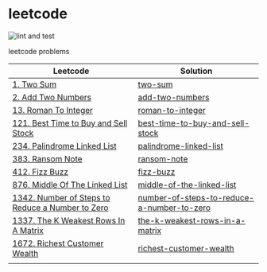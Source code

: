 # leetcode

![lint and test](https://github.com/xzag/leetcode/actions/workflows/ci.yml/badge.svg)

leetcode problems

| Leetcode                                                                                                                      | Solution                                                                                  |
|-------------------------------------------------------------------------------------------------------------------------------|-------------------------------------------------------------------------------------------|
| [1. Two Sum](https://leetcode.com/problems/two-sum/)                                                                          | [two-sum](solutions/1-two-sum/)                                                                       |
| [2. Add Two Numbers](https://leetcode.com/problems/add-two-numbers/)                                                          | [add-two-numbers](solutions/2-add-two-numbers/)                                                       |
| [13. Roman To Integer](https://leetcode.com/problems/roman-to-integer/)                                                       | [roman-to-integer](solutions/13-roman-to-integer/)                                                     |
| [121. Best Time to Buy and Sell Stock](https://leetcode.com/problems/best-time-to-buy-and-sell-stock/)                        | [best-time-to-buy-and-sell-stock](solutions/121-best-time-to-buy-and-sell-stock/)                       |
| [234. Palindrome Linked List](https://leetcode.com/problems/palindrome-linked-list/)                                          | [palindrome-linked-list](solutions/234-palindrome-linked-list/)                                         |
| [383. Ransom Note](https://leetcode.com/problems/ransom-note/)                                                                | [ransom-note](solutions/383-ransom-note/)                                                               |
| [412. Fizz Buzz](https://leetcode.com/problems/fizz-buzz/)                                                                    | [fizz-buzz](solutions/412-fizz-buzz/)                                                                   |
| [876. Middle Of The Linked List](https://leetcode.com/problems/middle-of-the-linked-list/)                                    | [middle-of-the-linked-list](solutions/876-middle-of-the-linked-list)                                    |
| [1342. Number of Steps to Reduce a Number to Zero](https://leetcode.com/problems/number-of-steps-to-reduce-a-number-to-zero/) | [number-of-steps-to-reduce-a-number-to-zero](solutions/1342-number-of-steps-to-reduce-a-number-to-zero/) |
| [1337. The K Weakest Rows In A Matrix](https://leetcode.com/problems/the-k-weakest-rows-in-a-matrix/)                         | [the-k-weakest-rows-in-a-matrix](solutions/1337-the-k-weakest-rows-in-a-matrix/)                         |
| [1672. Richest Customer Wealth](https://leetcode.com/problems/richest-customer-wealth/)                                       | [richest-customer-wealth](solutions/1672-richest-customer-wealth/)                                       |
|                                                                                                                               |                                                                                           |

